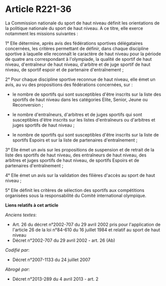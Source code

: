 # Article R221-36

La Commission nationale du sport de haut niveau définit les orientations de la politique nationale du sport de haut niveau. A
ce titre, elle exerce notamment les missions suivantes :

1° Elle détermine, après avis des fédérations sportives délégataires concernées, les critères permettant de définir, dans
chaque discipline sportive à laquelle elle reconnaît le caractère de haut niveau pour la période de quatre ans correspondant
à l'olympiade, la qualité de sportif de haut niveau, d'entraîneur de haut niveau, d'arbitre et de juge sportif de haut
niveau, de sportif espoir et de partenaire d'entraînement ;

2° Pour chaque discipline sportive reconnue de haut niveau, elle émet un avis, au vu des propositions des fédérations
concernées, sur :

- le nombre de sportifs qui sont susceptibles d'être inscrits sur la liste des sportifs de haut niveau dans les catégories
Elite, Senior, Jeune ou Reconversion ;

- le nombre d'entraîneurs, d'arbitres et de juges sportifs qui sont susceptibles d'être inscrits sur les listes d'entraîneurs
ou d'arbitres et juges sportifs de haut niveau ;

- le nombre de sportifs qui sont susceptibles d'être inscrits sur la liste de sportifs Espoirs et sur la liste de partenaires
d'entraînement ;

3° Elle émet un avis sur les propositions de suspension et de retrait de la liste des sportifs de haut niveau, des
entraîneurs de haut niveau, des arbitres et juges sportifs de haut niveau, de sportifs Espoirs et de partenaires
d'entraînement ;

4° Elle émet un avis sur la validation des filières d'accès au sport de haut niveau ;

5° Elle définit les critères de sélection des sportifs aux compétitions organisées sous la responsabilité du Comité
international olympique.

**Liens relatifs à cet article**

_Anciens textes_:

  - Art. 26 du décret n°2002-707 du 29 avril 2002 pris pour l'application de l'article 26 de la loi n°84-610 du 16 juillet 1984 et relatif au sport de haut niveau
  - Décret n°2002-707 du 29 avril 2002 - art. 26 (Ab)

_Codifié par_:

  - Décret n°2007-1133 du 24 juillet 2007

_Abrogé par_:

  - Décret n°2013-289 du 4 avril 2013 - art. 2
